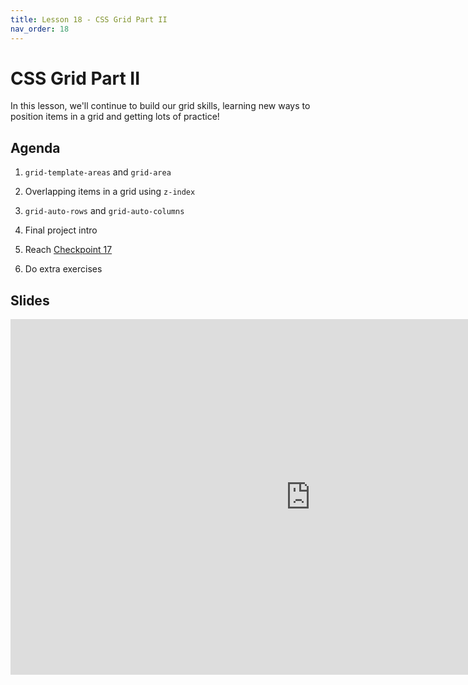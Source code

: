 ```yaml
---
title: Lesson 18 - CSS Grid Part II
nav_order: 18
---
```


# CSS Grid Part II

In this lesson, we'll continue to build our grid skills, learning new ways to position items in a grid and getting lots of practice!

## Agenda


1. `grid-template-areas` and `grid-area`
2. Overlapping items in a grid using `z-index`
3. `grid-auto-rows` and `grid-auto-columns`
4. Final project intro

1. Reach [Checkpoint 17](https://github.com/ReDI-School/nrw-html-and-css/tree/checkpoint17/checkpoint)
1. Do extra exercises


## Slides

<iframe src="https://docs.google.com/presentation/d/e/2PACX-1vTQCkKjklGtEJrjTJ-2u3mQA5F7iF-uXxmRWSsdALFeQ6Zr1O5VXQu39akejsI0kQ3dOhlShZoHUDnN/embed" frameborder="0" width="960" height="569" allowfullscreen="true" mozallowfullscreen="true" webkitallowfullscreen="true"></iframe>

